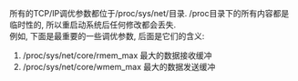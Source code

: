 所有的TCP/IP调优参数都位于/proc/sys/net/目录. 
/proc目录下的所有内容都是临时性的, 所以重启动系统后任何修改都会丢失.    
例如, 下面是最重要的一些调优参数, 后面是它们的含义: 
1. /proc/sys/net/core/rmem_max  最大的数据接收缓冲 
2. /proc/sys/net/core/wmem_max  最大的数据发送缓冲  